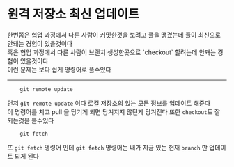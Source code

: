 <h1>원격 저장소 최신 업데이트</h1>
한번쯤은 협업 과정에서 다른 사람이 커밋한것을 보려고 풀을 땡겼는데 풀이 최신으로 안돼는 경험이 있을것이다<br>
혹은 협업 과정에서 다른 사람이 브랜치 생성한곳으로 `checkout` 할려는데 안돼는 경험이 있을것이다<br>
이런 문제는 보다 쉽게 명령어로 풀수있다
<hr>

```
    git remote update
```
먼저 `git remote update` 이다 로컬 저장소의 있는 모든 정보를 업데이트 해준다<br>
이 명령어를 치고 pull 을 당기게 되면 당겨지지 않던게 당겨진다 또한 `checkout`도 잘 되는것을 볼수있다
<br>

```
    git fetch
```
또 `git fetch` 명령어 인데 `git fetch` 명령어는 내가 지금 있는 현재 `branch` 만 업데이트 되게 된다
